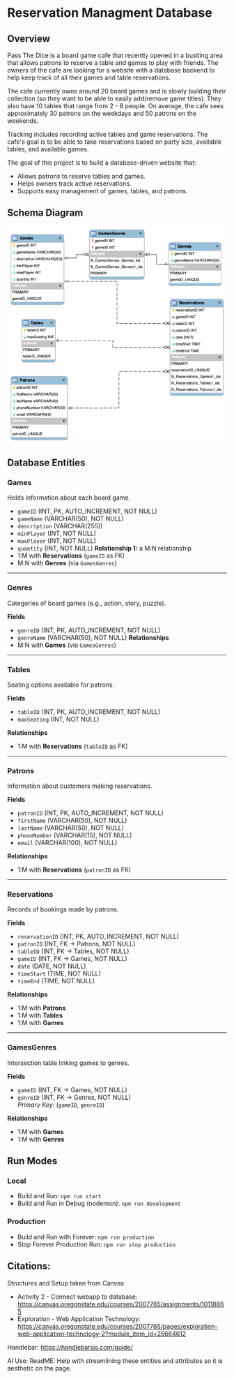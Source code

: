 # Reservation Managment Database

## Overview
Pass The Dice is a board game cafe that recently opened in a bustling area that allows patrons to reserve a table and games to play with friends. The owners of the cafe are looking for a website with a database backend to help keep track of all their games and table reservations.

The cafe currently owns around 20 board games and is slowly building their collection (so they want to be able to easily add/remove game titles). They also have 10 tables that range from 2 - 8 people. On average, the cafe sees approximately 30 patrons on the weekdays and 50 patrons on the weekends. 

Tracking includes recording active tables and game reservations. The cafe's goal is to be able to take reservations based on party size, available tables, and available games. 

The goal of this project is to build a database-driven website that:
- Allows patrons to reserve tables and games.
- Helps owners track active reservations.
- Supports easy management of games, tables, and patrons.

## Schema Diagram
![Schema for DB](./schema.png)

## Database Entities

### **Games**
Holds information about each board game.
- `gameID` (INT, PK, AUTO_INCREMENT, NOT NULL)
- `gameName` (VARCHAR(50), NOT NULL)
- `description` (VARCHAR(255))
- `minPlayer` (INT, NOT NULL)
- `maxPlayer` (INT, NOT NULL)
- `quantity` (INT, NOT NULL)
**Relationship 1:** a M:N relationship
- 1:M with **Reservations** (`gameID` as FK)
- M:N with **Genres** (via `GamesGenres`)

---

### **Genres**
Categories of board games (e.g., action, story, puzzle).

**Fields**
- `genreID` (INT, PK, AUTO_INCREMENT, NOT NULL)
- `genreName` (VARCHAR(50), NOT NULL)
**Relationships**
- M:N with **Games** (via `GamesGenres`)

---

### **Tables**
Seating options available for patrons.

**Fields**
- `tableID` (INT, PK, AUTO_INCREMENT, NOT NULL)
- `maxSeating` (INT, NOT NULL)

**Relationships**
- 1:M with **Reservations** (`tableID` as FK)

---

### **Patrons**
Information about customers making reservations.

**Fields**
- `patronID` (INT, PK, AUTO_INCREMENT, NOT NULL)
- `firstName` (VARCHAR(50), NOT NULL)
- `lastName` (VARCHAR(50), NOT NULL)
- `phoneNumber` (VARCHAR(15), NOT NULL)
- `email` (VARCHAR(100), NOT NULL)

**Relationships**
- 1:M with **Reservations** (`patronID` as FK)

---

### **Reservations**
Records of bookings made by patrons.

**Fields**
- `reservationID` (INT, PK, AUTO_INCREMENT, NOT NULL)
- `patronID` (INT, FK → Patrons, NOT NULL)
- `tableID` (INT, FK → Tables, NOT NULL)
- `gameID` (INT, FK → Games, NOT NULL)
- `date` (DATE, NOT NULL)
- `timeStart` (TIME, NOT NULL)
- `timeEnd` (TIME, NOT NULL)

**Relationships**
- 1:M with **Patrons**
- 1:M with **Tables**
- 1:M with **Games**

---

### **GamesGenres**
Intersection table linking games to genres.

**Fields**
- `gameID` (INT, FK → Games, NOT NULL)
- `genreID` (INT, FK → Genres, NOT NULL)  
*Primary Key:* (`gameID`, `genreID`)

**Relationships**
- 1:M with **Games**
- 1:M with **Genres**


## Run Modes
### Local
* Build and Run: `npm run start`
* Build and Run in Debug (nodemon): `npm run development`

### Production
* Build and Run with Forever: `npm run production`
* Stop Forever Production Run: `npm run stop production`

## Citations:
Structures and Setup taken from Canvas 
* Activity 2 - Connect webapp to database: https://canvas.oregonstate.edu/courses/2007765/assignments/10118865
* Exploration - Web Application Technology: https://canvas.oregonstate.edu/courses/2007765/pages/exploration-web-application-technology-2?module_item_id=25664612

Handlebar: 
https://handlebarsjs.com/guide/

AI Use:
ReadME: Help with streamlining these entities and attributes so it is aesthetic on the page.

  
